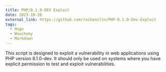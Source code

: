 ```yaml
---
title: PHP/8.1.0-DEV Exploit
date: 2023-10-26
external_link: https://github.com/raihansltn/PHP-8.1.0-Dev-Exploit
tags:
  - Hugo
  - Wowchemy
  - Markdown
---
```


This script is designed to exploit a vulnerability in web applications using PHP version 8.1.0-dev. It should only be used on systems where you have explicit permission to test and exploit vulnerabilities.

<!--more-->
